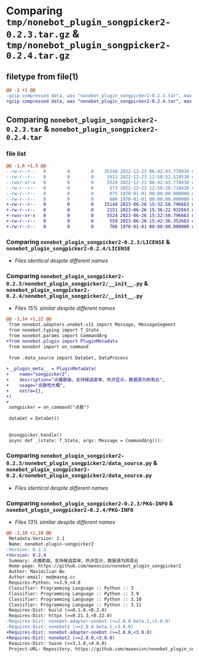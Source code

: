 # Comparing `tmp/nonebot_plugin_songpicker2-0.2.3.tar.gz` & `tmp/nonebot_plugin_songpicker2-0.2.4.tar.gz`

## filetype from file(1)

```diff
@@ -1 +1 @@
-gzip compressed data, was "nonebot_plugin_songpicker2-0.2.3.tar", max compression
+gzip compressed data, was "nonebot_plugin_songpicker2-0.2.4.tar", max compression
```

## Comparing `nonebot_plugin_songpicker2-0.2.3.tar` & `nonebot_plugin_songpicker2-0.2.4.tar`

### file list

```diff
@@ -1,6 +1,5 @@
--rw-r--r--   0        0        0    35148 2022-12-23 06:42:43.778930 nonebot_plugin_songpicker2-0.2.3/LICENSE
--rw-r--r--   0        0        0     1913 2022-12-23 12:58:52.514510 nonebot_plugin_songpicker2-0.2.3/nonebot_plugin_songpicker2/__init__.py
--rwxr-xr-x   0        0        0     5524 2022-12-23 06:42:43.778930 nonebot_plugin_songpicker2-0.2.3/nonebot_plugin_songpicker2/data_source.py
--rw-r--r--   0        0        0      573 2022-12-23 12:59:20.718428 nonebot_plugin_songpicker2-0.2.3/pyproject.toml
--rw-r--r--   0        0        0      875 1970-01-01 00:00:00.000000 nonebot_plugin_songpicker2-0.2.3/setup.py
--rw-r--r--   0        0        0      800 1970-01-01 00:00:00.000000 nonebot_plugin_songpicker2-0.2.3/PKG-INFO
+-rw-r--r--   0        0        0    35148 2023-06-26 15:32:50.796663 nonebot_plugin_songpicker2-0.2.4/LICENSE
+-rw-r--r--   0        0        0     2151 2023-06-26 15:36:22.932663 nonebot_plugin_songpicker2-0.2.4/nonebot_plugin_songpicker2/__init__.py
+-rwxr-xr-x   0        0        0     5524 2023-06-26 15:32:50.796663 nonebot_plugin_songpicker2-0.2.4/nonebot_plugin_songpicker2/data_source.py
+-rw-r--r--   0        0        0      559 2023-06-26 15:42:36.352663 nonebot_plugin_songpicker2-0.2.4/pyproject.toml
+-rw-r--r--   0        0        0      786 1970-01-01 00:00:00.000000 nonebot_plugin_songpicker2-0.2.4/PKG-INFO
```

### Comparing `nonebot_plugin_songpicker2-0.2.3/LICENSE` & `nonebot_plugin_songpicker2-0.2.4/LICENSE`

 * *Files identical despite different names*

### Comparing `nonebot_plugin_songpicker2-0.2.3/nonebot_plugin_songpicker2/__init__.py` & `nonebot_plugin_songpicker2-0.2.4/nonebot_plugin_songpicker2/__init__.py`

 * *Files 15% similar despite different names*

```diff
@@ -1,14 +1,22 @@
 from nonebot.adapters.onebot.v11 import Message, MessageSegment
 from nonebot.typing import T_State
 from nonebot.params import CommandArg
+from nonebot.plugin import PluginMetadata
 from nonebot import on_command
 
 from .data_source import DataGet, DataProcess
 
+__plugin_meta__ = PluginMetadata(
+    name="songpicker2",
+    description="点播歌曲，支持候选菜单、热评显示，数据源为网易云",
+    usage="点歌吧大概",
+    extra={},
+)
+
 songpicker = on_command("点歌")
 
 dataGet = DataGet()
 
 
 @songpicker.handle()
 async def _(state: T_State, args: Message = CommandArg()):
```

### Comparing `nonebot_plugin_songpicker2-0.2.3/nonebot_plugin_songpicker2/data_source.py` & `nonebot_plugin_songpicker2-0.2.4/nonebot_plugin_songpicker2/data_source.py`

 * *Files identical despite different names*

### Comparing `nonebot_plugin_songpicker2-0.2.3/PKG-INFO` & `nonebot_plugin_songpicker2-0.2.4/PKG-INFO`

 * *Files 13% similar despite different names*

```diff
@@ -1,18 +1,18 @@
 Metadata-Version: 2.1
 Name: nonebot-plugin-songpicker2
-Version: 0.2.3
+Version: 0.2.4
 Summary: 点播歌曲，支持候选菜单、热评显示，数据源为网易云
 Home-page: https://github.com/maxesisn/nonebot_plugin_songpicker2
 Author: Maximilian Wu
 Author-email: me@maxng.cc
 Requires-Python: >=3.9,<4.0
 Classifier: Programming Language :: Python :: 3
 Classifier: Programming Language :: Python :: 3.9
 Classifier: Programming Language :: Python :: 3.10
 Classifier: Programming Language :: Python :: 3.11
 Requires-Dist: build (>=0.1.0,<0.2.0)
 Requires-Dist: httpx (>=0.21.3,<0.22.0)
-Requires-Dist: nonebot-adapter-onebot (>=2.0.0-beta.1,<3.0.0)
-Requires-Dist: nonebot2 (>=2.0.0-beta.1,<3.0.0)
+Requires-Dist: nonebot-adapter-onebot (>=2.0.0,<3.0.0)
+Requires-Dist: nonebot2 (>=2.0.0,<3.0.0)
 Requires-Dist: twine (>=3.3.0,<4.0.0)
 Project-URL: Repository, https://github.com/maxesisn/nonebot_plugin_songpicker2
```

